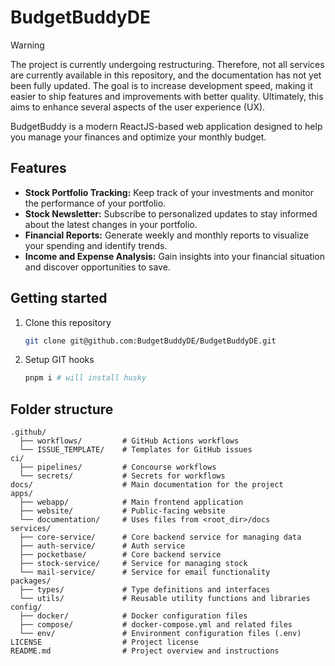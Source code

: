 # BudgetBuddyDE

> [!WARNING]
> The project is currently undergoing restructuring. Therefore, not all services are currently available in this repository, and the documentation has not yet been fully updated. The goal is to increase development speed, making it easier to ship features and improvements with better quality. Ultimately, this aims to enhance several aspects of the user experience (UX).

BudgetBuddy is a modern ReactJS-based web application designed to help you manage your finances and optimize your monthly budget.

## Features

- **Stock Portfolio Tracking:** Keep track of your investments and monitor the performance of your portfolio.
- **Stock Newsletter:** Subscribe to personalized updates to stay informed about the latest changes in your portfolio.
- **Financial Reports:** Generate weekly and monthly reports to visualize your spending and identify trends.
- **Income and Expense Analysis:** Gain insights into your financial situation and discover opportunities to save.

## Getting started

1. Clone this repository

   ```bash
   git clone git@github.com:BudgetBuddyDE/BudgetBuddyDE.git
   ```

2. Setup GIT hooks

   ```bash
   pnpm i # will install husky
   ```

## Folder structure

```
.github/
  ├── workflows/         # GitHub Actions workflows
  └── ISSUE_TEMPLATE/    # Templates for GitHub issues
ci/
  ├── pipelines/         # Concourse workflows
  └── secrets/           # Secrets for workflows
docs/                    # Main documentation for the project
apps/
  ├── webapp/            # Main frontend application
  ├── website/           # Public-facing website
  └── documentation/     # Uses files from <root_dir>/docs
services/
  ├── core-service/      # Core backend service for managing data
  ├── auth-service/      # Auth service
  ├── pocketbase/        # Core backend service
  ├── stock-service/     # Service for managing stock
  └── mail-service/      # Service for email functionality
packages/
  ├── types/             # Type definitions and interfaces
  └── utils/             # Reusable utility functions and libraries
config/
  ├── docker/            # Docker configuration files
  ├── compose/           # docker-compose.yml and related files
  └── env/               # Environment configuration files (.env)
LICENSE                  # Project license
README.md                # Project overview and instructions
```
